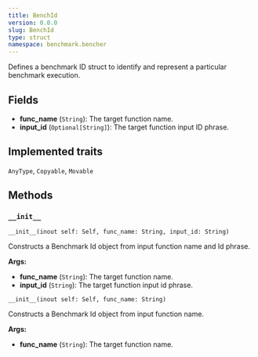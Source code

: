```yaml
---
title: BenchId
version: 0.0.0
slug: BenchId
type: struct
namespace: benchmark.bencher
---
```


<section class='mojo-docs'>

Defines a benchmark ID struct to identify and represent a particular benchmark
execution.

## Fields

- ​<b>func_name</b> (`String`): The target function name.
- ​<b>input_id</b> (`Optional[String]`): The target function input ID phrase.

## Implemented traits

`AnyType`,
`Copyable`,
`Movable`

## Methods

### `__init__`

<div class='mojo-function-detail'>

<div class="mojo-function-sig">

`__init__(inout self: Self, func_name: String, input_id: String)`

</div>

Constructs a Benchmark Id object from input function name and Id phrase.

**Args:**

- ​<b>func_name</b> (`String`): The target function name.
- ​<b>input_id</b> (`String`): The target function input id phrase.

</div>

<div class='mojo-function-detail'>

<div class="mojo-function-sig">

`__init__(inout self: Self, func_name: String)`

</div>

Constructs a Benchmark Id object from input function name.

**Args:**

- ​<b>func_name</b> (`String`): The target function name.

</div>

</section>

